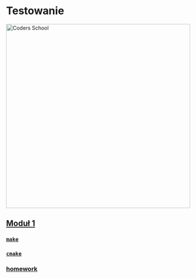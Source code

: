 # Testowanie

<a href="https://coders.school">
    <img width="500" data-src="coders_school_logo.png" src="coders_school_logo.png" alt="Coders School" class="plain">
</a>

## [Moduł 1](module1/)

### [`make`](module1/presentation_make.md)

### [`cmake`](module1/presentation_cmake.md)

### [homework](module1/presentation_homework.md)
